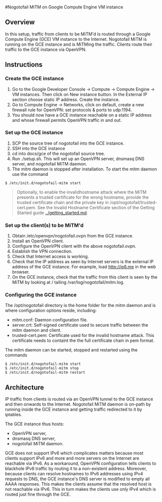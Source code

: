#Nogotofail MiTM on Google Compute Engine VM instance

## Overview
In this setup, traffic from clients to be MiTM'd is routed through a Google
Compute Engine (GCE) VM instance to the Internet. Nogotofail MiTM is running
on the GCE instance and is MiTMing the traffic. Clients route their traffic
to the GCE instance via OpenVPN.

## Instructions
### Create the GCE instance
1. Go to the Google Developer Console -> Compute -> Compute Engine -> VM
   instances. Then click on New instance button. In the External IP section
   choose static IP address. Create the instance.
2. Go to Compute Engine -> Networks, click on default, create a new firewall
   rule for OpenVPN: set protocols & ports to udp:1194.
3. You should now have a GCE instance reachable on a static IP address and
   whose firewall permits OpenVPN traffic in and out.

### Set up the GCE instance
1. SCP the source tree of nogotofail into the GCE instance.
2. SSH into the GCE instance
3. cd into docs/gce of the nogotofail source tree.
4. Run ./setup.sh. This will set up an OpenVPN server, dnsmasq DNS server,
   and nogotofail MiTM daemon.
5. The mitm daemon is stopped after installation. To start the mitm daemon use the command

```$ /etc/init.d/nogotofail-mitm start```

> Optionally, to enable the invalidhostname attack where the MiTM presents a trusted certificate for the wrong hostname, provide the trusted certificate chain and the private key in /opt/nogotofail/trusted-cert.pem.
> See the Invalid Hostname Certificate section of the Getting Started guide [../getting_started.md](../getting_started.md). 

### Set up the client(s) to be MiTM'd
1. Obtain /etc/openvpn/nogotofail.ovpn from the GCE instance.
2. Install an OpenVPN client.
3. Configure the OpenVPN client with the above nogotofail.ovpn.
4. Establish the VPN connection.
5. Check that Internet access is working.
6. Check that the IP address as seen by Internet servers is the external IP
   address of the GCE instance. For example, load http://ip6.me in the web
   browser.
7. On the GCE instance, check that the traffic from this client is seen
   by the MiTM by looking at / tailing /var/log/nogotofail/mitm.log.

### Configuring the GCE instance
The /opt/nogotofail directory is the home folder for the mitm daemon and is where configuration options reside, including:
* mitm.conf: Daemon configuration file.
* server.crt: Self-signed certificate used to secure traffic between the mitm daemon and client.
* trusted-cert.pem: Certificate used for the invalid hostname attack. This certificate needs to containt the the full certificate chain in pem format. 

The mitm daemon can be started, stopped and restarted using the commands

    $ /etc/init.d/nogotofail-mitm start
    $ /etc/init.d/nogotofail-mitm stop
    $ /etc/init.d/nogotofail-mitm restart

## Architecture

IP traffic from clients is routed via an OpenVPN tunnel to the GCE instance
and then onwards to the Internet. Nogotofail MiTM daemon is on-path by running
inside the GCE instance and getting traffic redirected to it by iptables.

The GCE instance thus hosts:
* OpenVPN server,
* dnsmasq DNS server,
* nogotofail MiTM daemon.

GCE does not support IPv6 which complicates matters because most clients support
IPv6 and more and more servers on the Internet are reachable via IPv6. As a
workaround, OpenVPN configuration tells clients to blackhole IPv6 traffic by
routing it to a non-existent address. Moreover, because clients can resolve
hostnames to IPv6 addresses using IPv4 requests to DNS, the GCE instance's DNS
server is modified to empty all AAAA responses. This makes the clients assume
that the resolved host is not reachable via IPv6. This in turn makes the clients
use only IPv4 which is routed just fine through the GCE.


